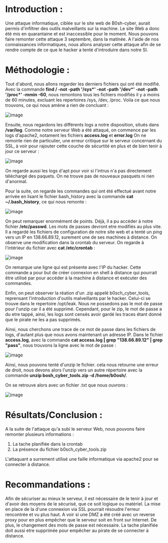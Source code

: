 # Introduction :


Une attaque informatique, ciblée sur le site web de B0sh-cyber, aurait permis d'infiltrer des outils malveillants sur la machine. Le site Web a donc été mis en quarantaine et est inaccessible pour le moment. Nous pouvons faire remonter cette attaque 3 septembre, dans la matinée. 
A l'aide de nos connaissances informatiques, nous allons analyser cette attaque afin de se rendre compte de ce que le hacker a tenté d'introduire dans notre SI.



# Méthodologie :

Tout d'abord, nous allons regarder les derniers fichiers qui ont été modifié. Avec la commande __find / -not -path '/sys*' -not -path '/dev*' -not -path '/proc*' -mmin -60__, nous remontons tous les fichiers modifiés il y a moins de 60 minutes, excluant les repertoires /sys, /dev, /proc. Voila ce que nous trouvons, ce qui nous amène a rien de concluant  :

![image](https://user-images.githubusercontent.com/78368428/219013521-3cba3007-4c11-4fe3-9eab-2d46405ba78e.png)



Ensuite, nous regardons les différents logs a notre disposition, situés dans __/var/log__. Comme notre serveur Web a été attaqué, on commence par les logs d'apache2, notament les fichiers __access.log__ et __error.log__
On ne remonte rien de particulier, une erreur critique sur le serveur concernant du SSL, à voir pour rajouter cette couche de sécurtité en plus et de bien tenir à jour ce serveur :

![image](https://user-images.githubusercontent.com/78368428/219013582-2b07cc1d-511a-4406-8345-0dd2b308298d.png)



On regarde aussi les logs d'apt pour voir si l'intrus n'a pas directement téléchargé des paquets. On ne trouve pas de nouveaux pasquets ni rien d'anormal.


Pour la suite, on regarde les commandes qui ont été effectué avant notre arrivée en lisant le fichier bash_history avec la commande __cat ~/.bash_history__, ce qui nous remonte :

![image](https://user-images.githubusercontent.com/78368428/219013645-57454fdc-db5a-4fe7-8e94-a68c6fb56ee8.png)



On peut remarquer enormément de points. Déjà, il a pu accéder à notre fichier __/etc/passwd__. Les mots de passes devront etre modifiés au plus vite.
Il a regardé les fichiers de configuration de notre site web et a tenté un ping vers un IP en 138.66.89.12, surement une de ses machines à distance.
On observe une modification dans la crontab du serveur. On regarde à l'intérieur du fichier avec __cat /etc/crontab__ :

![image](https://user-images.githubusercontent.com/78368428/219013715-16cad26f-089b-4147-9c2e-5f178d1b8b63.png)



On remarque une ligne qui est présente avec l'IP du hacker. Cette commande a pour but de créer connexion en shell à distance qui pourrait être utilisé par pour accéder à la machine à distance et exécuter des commandes.


Enfin, on peut observer la réation d'un .zip appelé b0sch_cyber_tools, reprensant l'introduction d'outils malveillants par le hacker. Celui-ci se trouve dans le repertoire /opt/leak. Nous ne possedons pas le mot de passe pour l'unzip car il a été supprimé. 
Cependant, pour le zip, le mot de passe a du etre tappé, ainsi, les logs sont censés avoir gardé les traces étant donné que le pirate ne les a pas supprimés.

Ainsi, nous cherchons une trace de ce mot de passe dans les fichiers de logs, d'autant plus que nous avons maintenant un adresse IP.
Dans le fichier __access.log__, avec la commande __cat access.log | grep "138.66.89.12" | grep "pass"__, nous trouvons la ligne avec le mot de passe :

![image](https://user-images.githubusercontent.com/78368428/219013851-02cde0d5-dbaa-4363-b33b-2fdf45b865e3.png)


Ainsi, nous pouvons tenté d'unzip le fichier. cela nous retourne une erreur de droit, nous devons alors l'unzip vers un autre répertoire avec la commande __unzip bosh_cyber_tools.zip -d /home/b0osh/__.


On se retrouve alors avec un fichier .txt que nous ouvrons :

![image](https://user-images.githubusercontent.com/78368428/219013961-e75d9bd2-f860-4880-a095-378e4c98d170.png)




# Résultats/Conclusion : 

A la suite de l'attaque qu'a subi le serveur Web, nous pouvons faire remonter plusieurs informations : 

1. La tache planifiée dans la crontab
2. La présence du fichier b0sch_cyber_tools.zip

L'attaquant a surrement utilisé une faille informatique via apache2 pour se connecter à distance. 

# Recommandations :

Afin de sécuriser au mieux le serveur, il est nécessaire de le tenir à jour et d'avoir des moyens de le sécurisé, que ce soit logique ou matériel. La mise en place de la d'une connexion via SSL pourrait résoudre l'erreur rencontrée et vu plus haut. A voir si une DMZ a été créé avec un reverse proxy pour en plus empêcher que le serveur soit en front sur Internet. De plus, le changement des mots de passe est nécessaire.
La tache planifiée doit aussi etre supprimée pour empêcher au pirate de se connecter à distance.









